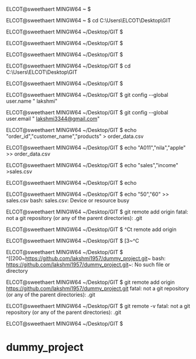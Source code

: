 
ELCOT@sweethaert MINGW64 ~
$

ELCOT@sweethaert MINGW64 ~
$ cd C:\\Users\\ELCOT\\Desktop\\GIT

ELCOT@sweethaert MINGW64 ~/Desktop/GIT
$

ELCOT@sweethaert MINGW64 ~/Desktop/GIT
$

ELCOT@sweethaert MINGW64 ~/Desktop/GIT
$

ELCOT@sweethaert MINGW64 ~/Desktop/GIT
$ cd C:\\Users\\ELCOT\\Desktop\\GIT

ELCOT@sweethaert MINGW64 ~/Desktop/GIT
$

ELCOT@sweethaert MINGW64 ~/Desktop/GIT
$ git config --global user.name " lakshmi"

ELCOT@sweethaert MINGW64 ~/Desktop/GIT
$ git config --global user.email " lakshmi3344@gmail.com"

ELCOT@sweethaert MINGW64 ~/Desktop/GIT
$ echo "order_id","customer_name","products" > order_data.csv

ELCOT@sweethaert MINGW64 ~/Desktop/GIT
$ echo  "A011","nila","apple" >> order_data.csv

ELCOT@sweethaert MINGW64 ~/Desktop/GIT
$ echo "sales","income" >sales.csv

ELCOT@sweethaert MINGW64 ~/Desktop/GIT
$ echo


ELCOT@sweethaert MINGW64 ~/Desktop/GIT
$ echo "50","60" >> sales.csv
bash: sales.csv: Device or resource busy

ELCOT@sweethaert MINGW64 ~/Desktop/GIT
$ git remote add origin
fatal: not a git repository (or any of the parent directories): .git

ELCOT@sweethaert MINGW64 ~/Desktop/GIT
$ ^Ct remote add origin

ELCOT@sweethaert MINGW64 ~/Desktop/GIT
$ [3~^C

ELCOT@sweethaert MINGW64 ~/Desktop/GIT
$ ^[[200~https://github.com/lakshmi1957/dummy_project.git~
bash: https://github.com/lakshmi1957/dummy_project.git~: No such file or directory

ELCOT@sweethaert MINGW64 ~/Desktop/GIT
$ git remote add origin https://github.com/lakshmi1957/dummy_project.git
fatal: not a git repository (or any of the parent directories): .git

ELCOT@sweethaert MINGW64 ~/Desktop/GIT
$ git  remote  -v
fatal: not a git repository (or any of the parent directories): .git

ELCOT@sweethaert MINGW64 ~/Desktop/GIT
$
# dummy_project
